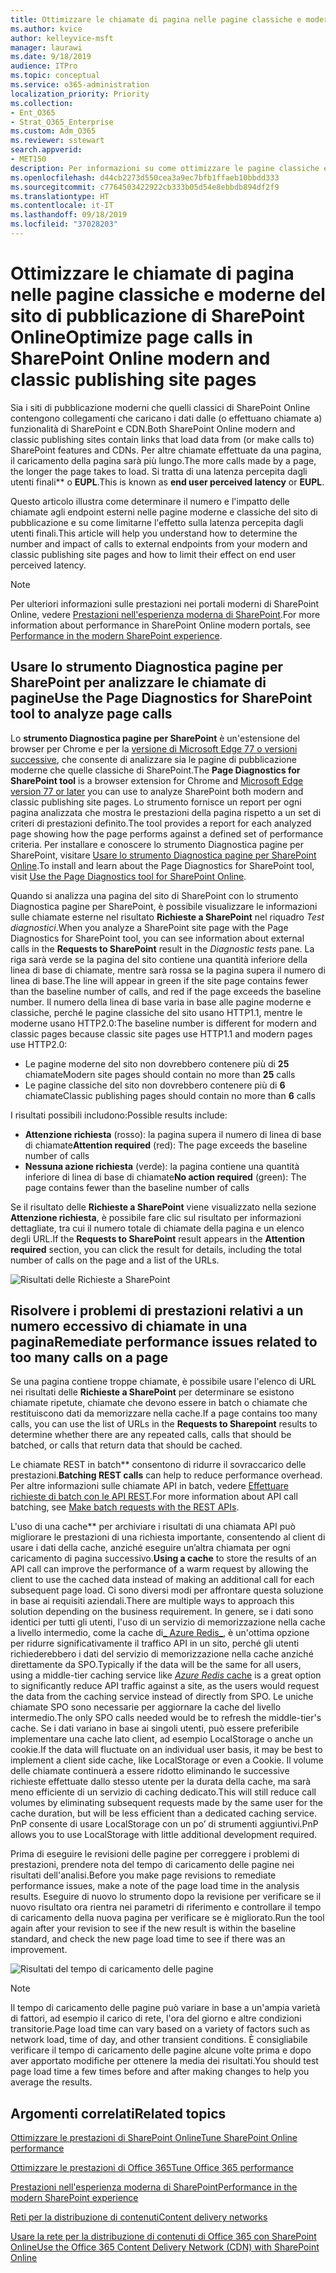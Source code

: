 ```yaml
---
title: Ottimizzare le chiamate di pagina nelle pagine classiche e moderne del sito di pubblicazione di SharePoint Online
ms.author: kvice
author: kelleyvice-msft
manager: laurawi
ms.date: 9/18/2019
audience: ITPro
ms.topic: conceptual
ms.service: o365-administration
localization_priority: Priority
ms.collection:
- Ent_O365
- Strat_O365_Enterprise
ms.custom: Adm_O365
ms.reviewer: sstewart
search.appverid:
- MET150
description: Per informazioni su come ottimizzare le pagine classiche e moderne del sito di pubblicazione di SharePoint Online, è possibile limitare il numero di chiamate agli endpoint dei servizi di SharePoint Online.
ms.openlocfilehash: d44cb2273d550cea3a9ec7bfb1ffaeb10bbdd333
ms.sourcegitcommit: c7764503422922cb333b05d54e8ebbdb894df2f9
ms.translationtype: HT
ms.contentlocale: it-IT
ms.lasthandoff: 09/18/2019
ms.locfileid: "37028203"
---
```

# <a name="optimize-page-calls-in-sharepoint-online-modern-and-classic-publishing-site-pages"></a><span data-ttu-id="73c29-103">Ottimizzare le chiamate di pagina nelle pagine classiche e moderne del sito di pubblicazione di SharePoint Online</span><span class="sxs-lookup"><span data-stu-id="73c29-103">Optimize page calls in SharePoint Online modern and classic publishing site pages</span></span>

<span data-ttu-id="73c29-104">Sia i siti di pubblicazione moderni che quelli classici di SharePoint Online contengono collegamenti che caricano i dati dalle (o effettuano chiamate a) funzionalità di SharePoint e CDN.</span><span class="sxs-lookup"><span data-stu-id="73c29-104">Both SharePoint Online modern and classic publishing sites contain links that load data from (or make calls to) SharePoint features and CDNs.</span></span> <span data-ttu-id="73c29-105">Per altre chiamate effettuate da una pagina, il caricamento della pagina sarà più lungo.</span><span class="sxs-lookup"><span data-stu-id="73c29-105">The more calls made by a page, the longer the page takes to load.</span></span> <span data-ttu-id="73c29-106">Si tratta di una latenza percepita dagli utenti finali\*\* o **EUPL**.</span><span class="sxs-lookup"><span data-stu-id="73c29-106">This is known as **end user perceived latency** or **EUPL**.</span></span>

<span data-ttu-id="73c29-107">Questo articolo illustra come determinare il numero e l'impatto delle chiamate agli endpoint esterni nelle pagine moderne e classiche del sito di pubblicazione e su come limitarne l'effetto sulla latenza percepita dagli utenti finali.</span><span class="sxs-lookup"><span data-stu-id="73c29-107">This article will help you understand how to determine the number and impact of calls to external endpoints from your modern and classic publishing site pages and how to limit their effect on end user perceived latency.</span></span>

>[!NOTE]
><span data-ttu-id="73c29-108">Per ulteriori informazioni sulle prestazioni nei portali moderni di SharePoint Online, vedere [ Prestazioni nell'esperienza moderna di SharePoint](https://docs.microsoft.com/it-IT/sharepoint/modern-experience-performance).</span><span class="sxs-lookup"><span data-stu-id="73c29-108">For more information about performance in SharePoint Online modern portals, see [Performance in the modern SharePoint experience](https://docs.microsoft.com/it-IT/sharepoint/modern-experience-performance).</span></span>

## <a name="use-the-page-diagnostics-for-sharepoint-tool-to-analyze-page-calls"></a><span data-ttu-id="73c29-109">Usare lo strumento Diagnostica pagine per SharePoint per analizzare le chiamate di pagine</span><span class="sxs-lookup"><span data-stu-id="73c29-109">Use the Page Diagnostics for SharePoint tool to analyze page calls</span></span>

<span data-ttu-id="73c29-110">Lo **strumento Diagnostica pagine per SharePoint** è un'estensione del browser per Chrome e per la [versione di Microsoft Edge 77 o versioni successive](https://www.microsoftedgeinsider.com/en-us/download?form=MI13E8&OCID=MI13E8), che consente di analizzare sia le pagine di pubblicazione moderne che quelle classiche di SharePoint.</span><span class="sxs-lookup"><span data-stu-id="73c29-110">The **Page Diagnostics for SharePoint tool** is a browser extension for Chrome and [Microsoft Edge version 77 or later](https://www.microsoftedgeinsider.com/en-us/download?form=MI13E8&OCID=MI13E8) you can use to analyze SharePoint both modern and classic publishing site pages.</span></span> <span data-ttu-id="73c29-111">Lo strumento fornisce un report per ogni pagina analizzata che mostra le prestazioni della pagina rispetto a un set di criteri di prestazioni definito.</span><span class="sxs-lookup"><span data-stu-id="73c29-111">The tool provides a report for each analyzed page showing how the page performs against a defined set of performance criteria.</span></span> <span data-ttu-id="73c29-112">Per installare e conoscere lo strumento Diagnostica pagine per SharePoint, visitare [Usare lo strumento Diagnostica pagine per SharePoint Online](page-diagnostics-for-spo.md).</span><span class="sxs-lookup"><span data-stu-id="73c29-112">To install and learn about the Page Diagnostics for SharePoint tool, visit [Use the Page Diagnostics tool for SharePoint Online](page-diagnostics-for-spo.md).</span></span>

<span data-ttu-id="73c29-113">Quando si analizza una pagina del sito di SharePoint con lo strumento Diagnostica pagine per SharePoint, è possibile visualizzare le informazioni sulle chiamate esterne nel risultato **Richieste a SharePoint** nel riquadro _Test diagnostici_.</span><span class="sxs-lookup"><span data-stu-id="73c29-113">When you analyze a SharePoint site page with the Page Diagnostics for SharePoint tool, you can see information about external calls in the **Requests to SharePoint** result in the _Diagnostic tests_ pane.</span></span> <span data-ttu-id="73c29-114">La riga sarà verde se la pagina del sito contiene una quantità inferiore della linea di base di chiamate, mentre sarà rossa se la pagina supera il numero di linea di base.</span><span class="sxs-lookup"><span data-stu-id="73c29-114">The line will appear in green if the site page contains fewer than the baseline number of calls, and red if the page exceeds the baseline number.</span></span> <span data-ttu-id="73c29-115">Il numero della linea di base varia in base alle pagine moderne e classiche, perché le pagine classiche del sito usano HTTP1.1, mentre le moderne usano HTTP2.0:</span><span class="sxs-lookup"><span data-stu-id="73c29-115">The baseline number is different for modern and classic pages because classic site pages use HTTP1.1 and modern pages use HTTP2.0:</span></span>

- <span data-ttu-id="73c29-116">Le pagine moderne del sito non dovrebbero contenere più di **25** chiamate</span><span class="sxs-lookup"><span data-stu-id="73c29-116">Modern site pages should contain no more than **25** calls</span></span>
- <span data-ttu-id="73c29-117">Le pagine classiche del sito non dovrebbero contenere più di **6** chiamate</span><span class="sxs-lookup"><span data-stu-id="73c29-117">Classic publishing pages should contain no more than **6** calls</span></span>

<span data-ttu-id="73c29-118">I risultati possibili includono:</span><span class="sxs-lookup"><span data-stu-id="73c29-118">Possible results include:</span></span>

- <span data-ttu-id="73c29-119">**Attenzione richiesta** (rosso): la pagina supera il numero di linea di base di chiamate</span><span class="sxs-lookup"><span data-stu-id="73c29-119">**Attention required** (red): The page exceeds the baseline number of calls</span></span>
- <span data-ttu-id="73c29-120">**Nessuna azione richiesta** (verde): la pagina contiene una quantità inferiore di linea di base di chiamate</span><span class="sxs-lookup"><span data-stu-id="73c29-120">**No action required** (green): The page contains fewer than the baseline number of calls</span></span>

<span data-ttu-id="73c29-121">Se il risultato delle **Richieste a SharePoint** viene visualizzato nella sezione **Attenzione richiesta**, è possibile fare clic sul risultato per informazioni dettagliate, tra cui il numero totale di chiamate della pagina e un elenco degli URL.</span><span class="sxs-lookup"><span data-stu-id="73c29-121">If the **Requests to SharePoint** result appears in the **Attention required** section, you can click the result for details, including the total number of calls on the page and a list of the URLs.</span></span>

![Risultati delle Richieste a SharePoint](media/modern-portal-optimization/pagediag-requests.png)

## <a name="remediate-performance-issues-related-to-too-many-calls-on-a-page"></a><span data-ttu-id="73c29-123">Risolvere i problemi di prestazioni relativi a un numero eccessivo di chiamate in una pagina</span><span class="sxs-lookup"><span data-stu-id="73c29-123">Remediate performance issues related to too many calls on a page</span></span>

<span data-ttu-id="73c29-124">Se una pagina contiene troppe chiamate, è possibile usare l'elenco di URL nei risultati delle **Richieste a SharePoint** per determinare se esistono chiamate ripetute, chiamate che devono essere in batch o chiamate che restituiscono dati da memorizzare nella cache.</span><span class="sxs-lookup"><span data-stu-id="73c29-124">If a page contains too many calls, you can use the list of URLs in the **Requests to Sharepoint** results to determine whether there are any repeated calls, calls that should be batched, or calls that return data that should be cached.</span></span>

<span data-ttu-id="73c29-125">Le chiamate REST in batch\*\* consentono di ridurre il sovraccarico delle prestazioni.</span><span class="sxs-lookup"><span data-stu-id="73c29-125">**Batching REST calls** can help to reduce performance overhead.</span></span> <span data-ttu-id="73c29-126">Per altre informazioni sulle chiamate API in batch, vedere [Effettuare richieste di batch con le API REST](https://docs.microsoft.com/it-IT/sharepoint/dev/sp-add-ins/make-batch-requests-with-the-rest-apis).</span><span class="sxs-lookup"><span data-stu-id="73c29-126">For more information about API call batching, see [Make batch requests with the REST APIs](https://docs.microsoft.com/it-IT/sharepoint/dev/sp-add-ins/make-batch-requests-with-the-rest-apis).</span></span>

<span data-ttu-id="73c29-127">L'uso di una cache\*\* per archiviare i risultati di una chiamata API può migliorare le prestazioni di una richiesta importante, consentendo al client di usare i dati della cache, anziché eseguire un’altra chiamata per ogni caricamento di pagina successivo.</span><span class="sxs-lookup"><span data-stu-id="73c29-127">**Using a cache** to store the results of an API call can improve the performance of a warm request by allowing the client to use the cached data instead of making an additional call for each subsequent page load.</span></span> <span data-ttu-id="73c29-128">Ci sono diversi modi per affrontare questa soluzione in base ai requisiti aziendali.</span><span class="sxs-lookup"><span data-stu-id="73c29-128">There are multiple ways to approach this solution depending on the business requirement.</span></span> <span data-ttu-id="73c29-129">In genere, se i dati sono identici per tutti gli utenti, l'uso di un servizio di memorizzazione nella cache a livello intermedio, come la cache di[_ Azure Redis_](https://azure.microsoft.com/it-IT/services/cache/), è un'ottima opzione per ridurre significativamente il traffico API in un sito, perché gli utenti richiederebbero i dati del servizio di memorizzazione nella cache anziché direttamente da SPO.</span><span class="sxs-lookup"><span data-stu-id="73c29-129">Typically if the data will be the same for all users, using a middle-tier caching service like [_Azure Redis_ cache](https://azure.microsoft.com/it-IT/services/cache/) is a great option to significantly reduce API traffic against a site, as the users would request the data from the caching service instead of directly from SPO.</span></span> <span data-ttu-id="73c29-130">Le uniche chiamate SPO sono necessarie per aggiornare la cache del livello intermedio.</span><span class="sxs-lookup"><span data-stu-id="73c29-130">The only SPO calls needed would be to refresh the middle-tier's cache.</span></span> <span data-ttu-id="73c29-131">Se i dati variano in base ai singoli utenti, può essere preferibile implementare una cache lato client, ad esempio LocalStorage o anche un cookie.</span><span class="sxs-lookup"><span data-stu-id="73c29-131">If the data will fluctuate on an individual user basis, it may be best to implement a client side cache, like LocalStorage or even a Cookie.</span></span> <span data-ttu-id="73c29-132">Il volume delle chiamate continuerà a essere ridotto eliminando le successive richieste effettuate dallo stesso utente per la durata della cache, ma sarà meno efficiente di un servizio di caching dedicato.</span><span class="sxs-lookup"><span data-stu-id="73c29-132">This will still reduce call volumes by eliminating subsequent requests made by the same user for the cache duration, but will be less efficient than a dedicated caching service.</span></span> <span data-ttu-id="73c29-133">PnP consente di usare LocalStorage con un po’ di strumenti aggiuntivi.</span><span class="sxs-lookup"><span data-stu-id="73c29-133">PnP allows you to use LocalStorage with little additional development required.</span></span>

<span data-ttu-id="73c29-134">Prima di eseguire le revisioni delle pagine per correggere i problemi di prestazioni, prendere nota del tempo di caricamento delle pagine nei risultati dell'analisi.</span><span class="sxs-lookup"><span data-stu-id="73c29-134">Before you make page revisions to remediate performance issues, make a note of the page load time in the analysis results.</span></span> <span data-ttu-id="73c29-135">Eseguire di nuovo lo strumento dopo la revisione per verificare se il nuovo risultato ora rientra nei parametri di riferimento e controllare il tempo di caricamento della nuova pagina per verificare se è migliorato.</span><span class="sxs-lookup"><span data-stu-id="73c29-135">Run the tool again after your revision to see if the new result is within the baseline standard, and check the new page load time to see if there was an improvement.</span></span>

![Risultati del tempo di caricamento delle pagine](media/modern-portal-optimization/pagediag-page-load-time.png)

>[!NOTE]
><span data-ttu-id="73c29-137">Il tempo di caricamento delle pagine può variare in base a un'ampia varietà di fattori, ad esempio il carico di rete, l'ora del giorno e altre condizioni transitorie.</span><span class="sxs-lookup"><span data-stu-id="73c29-137">Page load time can vary based on a variety of factors such as network load, time of day, and other transient conditions.</span></span> <span data-ttu-id="73c29-138">È consigliabile verificare il tempo di caricamento delle pagine alcune volte prima e dopo aver apportato modifiche per ottenere la media dei risultati.</span><span class="sxs-lookup"><span data-stu-id="73c29-138">You should test page load time a few times before and after making changes to help you average the results.</span></span>

## <a name="related-topics"></a><span data-ttu-id="73c29-139">Argomenti correlati</span><span class="sxs-lookup"><span data-stu-id="73c29-139">Related topics</span></span>

[<span data-ttu-id="73c29-140">Ottimizzare le prestazioni di SharePoint Online</span><span class="sxs-lookup"><span data-stu-id="73c29-140">Tune SharePoint Online performance</span></span>](tune-sharepoint-online-performance.md)

[<span data-ttu-id="73c29-141">Ottimizzare le prestazioni di Office 365</span><span class="sxs-lookup"><span data-stu-id="73c29-141">Tune Office 365 performance</span></span>](tune-office-365-performance.md)

[<span data-ttu-id="73c29-142">Prestazioni nell'esperienza moderna di SharePoint</span><span class="sxs-lookup"><span data-stu-id="73c29-142">Performance in the modern SharePoint experience</span></span>](https://docs.microsoft.com/it-IT/sharepoint/modern-experience-performance.md)

[<span data-ttu-id="73c29-143">Reti per la distribuzione di contenuti</span><span class="sxs-lookup"><span data-stu-id="73c29-143">Content delivery networks</span></span>](content-delivery-networks.md)

[<span data-ttu-id="73c29-144">Usare la rete per la distribuzione di contenuti di Office 365 con SharePoint Online</span><span class="sxs-lookup"><span data-stu-id="73c29-144">Use the Office 365 Content Delivery Network (CDN) with SharePoint Online</span></span>](use-office-365-cdn-with-spo.md)
